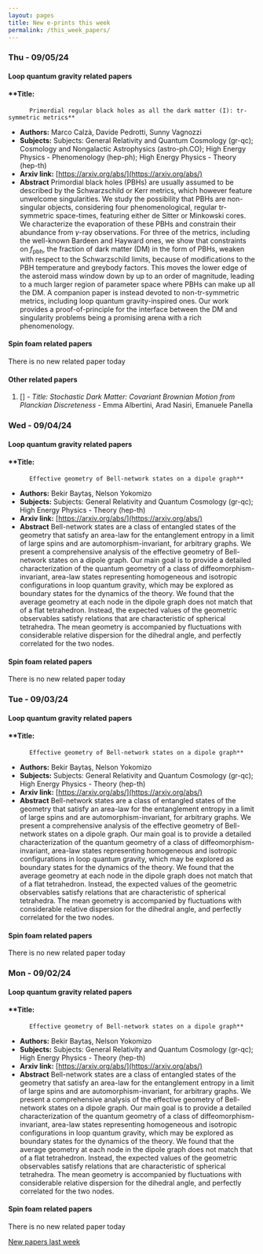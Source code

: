 ```yaml
---
layout: pages
title: New e-prints this week
permalink: /this_week_papers/
---
```




### Thu - 09/05/24

#### Loop quantum gravity related papers

#### **Title:
          Primordial regular black holes as all the dark matter (I): tr-symmetric metrics**
 - **Authors:** Marco Calzà, Davide Pedrotti, Sunny Vagnozzi
 - **Subjects:** Subjects:
General Relativity and Quantum Cosmology (gr-qc); Cosmology and Nongalactic Astrophysics (astro-ph.CO); High Energy Physics - Phenomenology (hep-ph); High Energy Physics - Theory (hep-th)
 - **Arxiv link:** [https://arxiv.org/abs/](https://arxiv.org/abs/)
 - **Abstract**
 Primordial black holes (PBHs) are usually assumed to be described by the Schwarzschild or Kerr metrics, which however feature unwelcome singularities. We study the possibility that PBHs are non-singular objects, considering four phenomenological, regular tr-symmetric space-times, featuring either de Sitter or Minkowski cores. We characterize the evaporation of these PBHs and constrain their abundance from $\gamma$-ray observations. For three of the metrics, including the well-known Bardeen and Hayward ones, we show that constraints on $f_{\text{pbh}}$, the fraction of dark matter (DM) in the form of PBHs, weaken with respect to the Schwarzschild limits, because of modifications to the PBH temperature and greybody factors. This moves the lower edge of the asteroid mass window down by up to an order of magnitude, leading to a much larger region of parameter space where PBHs can make up all the DM. A companion paper is instead devoted to non-tr-symmetric metrics, including loop quantum gravity-inspired ones. Our work provides a proof-of-principle for the interface between the DM and singularity problems being a promising arena with a rich phenomenology. 

#### Spin foam related papers

There is no new related paper today 



#### Other related papers

1. [[]](https://arxiv.org/abs/) - *Title:
          Stochastic Dark Matter: Covariant Brownian Motion from Planckian Discreteness* - Emma Albertini, Arad Nasiri, Emanuele Panella



### Wed - 09/04/24

#### Loop quantum gravity related papers

#### **Title:
          Effective geometry of Bell-network states on a dipole graph**
 - **Authors:** Bekir Baytaş, Nelson Yokomizo
 - **Subjects:** Subjects:
General Relativity and Quantum Cosmology (gr-qc); High Energy Physics - Theory (hep-th)
 - **Arxiv link:** [https://arxiv.org/abs/](https://arxiv.org/abs/)
 - **Abstract**
 Bell-network states are a class of entangled states of the geometry that satisfy an area-law for the entanglement entropy in a limit of large spins and are automorphism-invariant, for arbitrary graphs. We present a comprehensive analysis of the effective geometry of Bell-network states on a dipole graph. Our main goal is to provide a detailed characterization of the quantum geometry of a class of diffeomorphism-invariant, area-law states representing homogeneous and isotropic configurations in loop quantum gravity, which may be explored as boundary states for the dynamics of the theory. We found that the average geometry at each node in the dipole graph does not match that of a flat tetrahedron. Instead, the expected values of the geometric observables satisfy relations that are characteristic of spherical tetrahedra. The mean geometry is accompanied by fluctuations with considerable relative dispersion for the dihedral angle, and perfectly correlated for the two nodes. 

#### Spin foam related papers

There is no new related paper today 

### Tue - 09/03/24

#### Loop quantum gravity related papers

#### **Title:
          Effective geometry of Bell-network states on a dipole graph**
 - **Authors:** Bekir Baytaş, Nelson Yokomizo
 - **Subjects:** Subjects:
General Relativity and Quantum Cosmology (gr-qc); High Energy Physics - Theory (hep-th)
 - **Arxiv link:** [https://arxiv.org/abs/](https://arxiv.org/abs/)
 - **Abstract**
 Bell-network states are a class of entangled states of the geometry that satisfy an area-law for the entanglement entropy in a limit of large spins and are automorphism-invariant, for arbitrary graphs. We present a comprehensive analysis of the effective geometry of Bell-network states on a dipole graph. Our main goal is to provide a detailed characterization of the quantum geometry of a class of diffeomorphism-invariant, area-law states representing homogeneous and isotropic configurations in loop quantum gravity, which may be explored as boundary states for the dynamics of the theory. We found that the average geometry at each node in the dipole graph does not match that of a flat tetrahedron. Instead, the expected values of the geometric observables satisfy relations that are characteristic of spherical tetrahedra. The mean geometry is accompanied by fluctuations with considerable relative dispersion for the dihedral angle, and perfectly correlated for the two nodes. 

#### Spin foam related papers

There is no new related paper today 

### Mon - 09/02/24

#### Loop quantum gravity related papers

#### **Title:
          Effective geometry of Bell-network states on a dipole graph**
 - **Authors:** Bekir Baytaş, Nelson Yokomizo
 - **Subjects:** Subjects:
General Relativity and Quantum Cosmology (gr-qc); High Energy Physics - Theory (hep-th)
 - **Arxiv link:** [https://arxiv.org/abs/](https://arxiv.org/abs/)
 - **Abstract**
 Bell-network states are a class of entangled states of the geometry that satisfy an area-law for the entanglement entropy in a limit of large spins and are automorphism-invariant, for arbitrary graphs. We present a comprehensive analysis of the effective geometry of Bell-network states on a dipole graph. Our main goal is to provide a detailed characterization of the quantum geometry of a class of diffeomorphism-invariant, area-law states representing homogeneous and isotropic configurations in loop quantum gravity, which may be explored as boundary states for the dynamics of the theory. We found that the average geometry at each node in the dipole graph does not match that of a flat tetrahedron. Instead, the expected values of the geometric observables satisfy relations that are characteristic of spherical tetrahedra. The mean geometry is accompanied by fluctuations with considerable relative dispersion for the dihedral angle, and perfectly correlated for the two nodes. 

#### Spin foam related papers

There is no new related paper today 




[New papers last week]({{site.url}}/archived/weekly/pre-prints/2024/09/02/archived_weekly_papers.html)